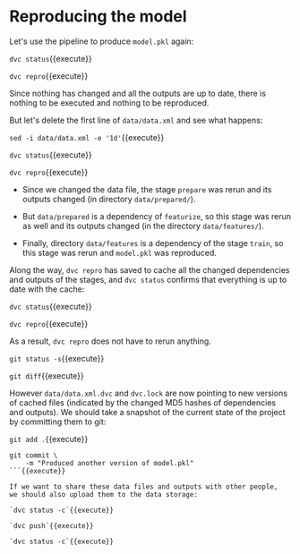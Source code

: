 # Reproducing the model

Let's use the pipeline to produce `model.pkl` again:

`dvc status`{{execute}}

`dvc repro`{{execute}}

Since nothing has changed and all the outputs are up to date, there is
nothing to be executed and nothing to be reproduced.

But let's delete the first line of `data/data.xml` and see what
happens:

`sed -i data/data.xml -e '1d'`{{execute}}

`dvc status`{{execute}}

`dvc repro`{{execute}}

- Since we changed the data file, the stage `prepare` was rerun
  and its outputs changed (in directory `data/prepared/`).

- But `data/prepared` is a dependency of `featurize`, so this
  stage was rerun as well and its outputs changed (in the directory
  `data/features/`).

- Finally, directory `data/features` is a dependency of the stage
  `train`, so this stage was rerun and `model.pkl` was reproduced.

Along the way, `dvc repro` has saved to cache all the changed
dependencies and outputs of the stages, and `dvc status` confirms
that everything is up to date with the cache:

`dvc status`{{execute}}

`dvc repro`{{execute}}

As a result, `dvc repro` does not have to rerun anything.

`git status -s`{{execute}}

`git diff`{{execute}}

However `data/data.xml.dvc` and `dvc.lock` are now pointing to new versions of
cached files (indicated by the changed MD5 hashes of dependencies and
outputs). We should take a snapshot of the current state of the
project by committing them to git:

`git add .`{{execute}}

```
git commit \
    -m "Produced another version of model.pkl"
```{{execute}}

If we want to share these data files and outputs with other people,
we should also upload them to the data storage:

`dvc status -c`{{execute}}

`dvc push`{{execute}}

`dvc status -c`{{execute}}
